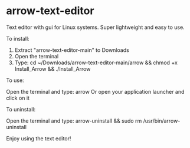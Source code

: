 # arrow-text-editor

Text editor with gui for Linux systems. Super lightweight and easy to use.

To install:

1) Extract "arrow-text-editor-main" to Downloads
2) Open the terminal
3) Type: cd ~/Downloads/arrow-text-editor-main/arrow && chmod +x Install_Arrow && ./Install_Arrow

To use:

Open the terminal and type: arrow
Or open your application launcher and click on it

To uninstall:

Open the terminal and type: arrow-uninstall && sudo rm /usr/bin/arrow-uninstall





Enjoy using the text editor!
